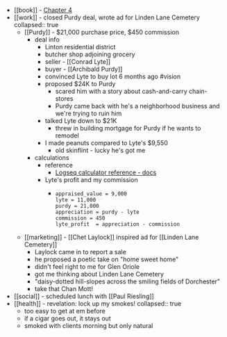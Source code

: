 - [[book]] - [Chapter 4](https://standardebooks.org/ebooks/sinclair-lewis/babbitt/text/chapter-4)
- [[work]] - closed Purdy deal, wrote ad for Linden Lane Cemetery
  collapsed:: true
	- [[Purdy]] - $21,000 purchase price, $450 commission
		- deal info
			- Linton residential district
			- butcher shop adjoining grocery
			- seller - [[Conrad Lyte]]
			- buyer - [[Archibald Purdy]]
			- convinced Lyte to buy lot 6 months ago #vision
			- proposed $24K to Purdy
				- scared him with a story about cash-and-carry chain-stores
				- Purdy came back with he's a neighborhood business and we're trying to ruin him
			- talked Lyte down to $21K
				- threw in building mortgage for Purdy if he wants to remodel
			- I made peanuts compared to Lyte's $9,550
				- old skinflint - lucky he's got me
		- calculations
			- reference
				- [Logseq calculator reference - docs](https://docs.logseq.com/#/page/calculator)
			- Lyte's profit and my commission
				- ```calc
				  appraised_value = 9,000
				  lyte = 11,000
				  purdy = 21,000
				  appreciation = purdy - lyte
				  commission = 450
				  lyte_profit  = appreciation - commission
				  ```
	- [[marketing]] - [[Chet Laylock]] inspired ad for [[Linden Lane Cemetery]]
		- Laylock came in to report a sale
		- he proposed a poetic take on "home sweet home"
		- didn't feel right to me for Glen Oriole
		- got me thinking about Linden Lane Cemetery
		- "daisy-dotted hill-slopes across the smiling fields of Dorchester"
		- take that Chan Mott!
- [[social]] - scheduled lunch with [[Paul Riesling]]
- [[health]] - revelation: lock up my smokes!
  collapsed:: true
	- too easy to get at em before
	- if a cigar goes out, it stays out
	- smoked with clients morning but only natural